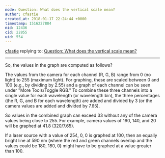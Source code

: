 ```yaml
---
node: Question: What does the vertical scale mean?
author: cfastie
created_at: 2018-01-17 22:24:44 +0000
timestamp: 1516227884
nid: 12436
cid: 22855
uid: 554
---
```




[cfastie](../profile/cfastie) replying to: [Question: What does the vertical scale mean?](../notes/someHerrings/11-22-2015/question-what-does-the-vertical-scale-mean)

----
So, the values in the graph are computed as follows?

The values from the camera for each channel (R, G, B) range from 0 (no light) to 255 (maximum light). For graphing, these are scaled between 0 and 100 (e.g., by dividing by 2.55) and a graph of each channel can be seen under "More Tools/Toggle RGB." To combine these three channels into a single value for each wavelength (or wavelength bin), the three percentages (the R, G, and B for each wavelength) are added and divided by 3 (or the camera values are added and divided by 7.65).  

So values in the combined graph can exceed 33 without any of the camera values being close to 255. For example, camera values of 160, 140, and 20 will be graphed at 41.8 (320/7.65).

If a laser source with a value of 254, 0, 0 is graphed at 100, then an equally bright line at 590 nm (where the red and green channels overlap and the values could be 180, 180, 0) might have to be graphed at a value greater than 100. 

